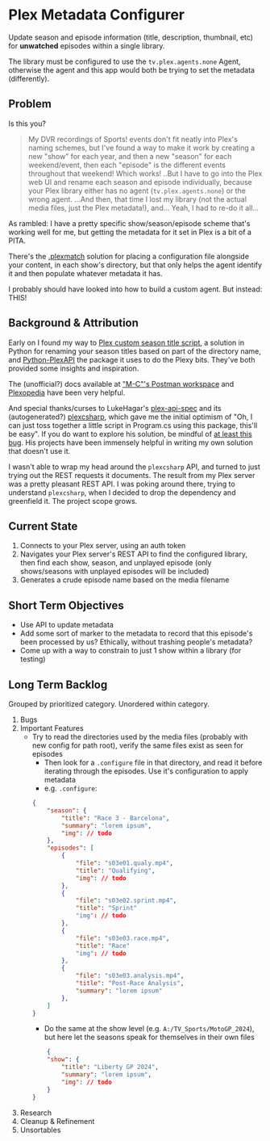 # Plex Metadata Configurer

Update season and episode information (title, description, thumbnail, etc) for **unwatched** episodes within a single library.

The library must be configured to use the `tv.plex.agents.none` Agent, otherwise the agent and this app would both be trying to set the metadata (differently).

## Problem

Is this you?

> My DVR recordings of Sports! events don't fit neatly into Plex's naming schemes, but I've found a way to make it work by creating a new "show" for each year, and then a new "season" for each weekend/event, then each "episode" is the different events throughout that weekend! Which works! ..But I have to go into the Plex web UI and rename each season and episode individually, because your Plex library either has no agent (`tv.plex.agents.none`) or the wrong agent. ...And then, that time I lost my library (not the actual media files, just the Plex metadata!), and... Yeah, I had to re-do it all...

As rambled: I have a pretty specific show/season/episode scheme that's working well for me, but getting the metadata for it set in Plex is a bit of a PITA. 

There's the [.plexmatch](https://support.plex.tv/articles/plexmatch/) solution for placing a configuration file alongside your content, in each show's directory, but that only helps the agent identify it and then populate whatever metadata it has.

I probably should have looked into how to build a custom agent. But instead: THIS!

## Background & Attribution
Early on I found my way to [Plex custom season title script](https://web.archive.org/web/20230102221830/https://pastebin.com/qMVCp4Cv), a solution in Python for renaming your season titles based on part of the directory name, and [Python-PlexAPI](https://github.com/pkkid/python-plexapi) the package it uses to do the Plexy bits. They've both provided some insights and inspiration.

The (unofficial?) docs available at ["M-C"'s Postman workspace](https://www.postman.com/fyvekatz/m-c-s-public-workspace/request/6gfy9hu/update-movie-details) and [Plexopedia](https://www.plexopedia.com/plex-media-server/api/library/details/) have been very helpful.

And special thanks/curses to LukeHagar's [plex-api-spec](https://github.com/LukeHagar/plex-api-spec) and its (autogenerated?) [plexcsharp](https://github.com/LukeHagar/plexcsharp), which gave me the initial optimism of "Oh, I can just toss together a little script in Program.cs using this package, this'll be easy". If you do want to explore his solution, be mindful of [at least this bug](https://github.com/LukeHagar/plexcsharp/issues/10). His projects have been immensely helpful in writing my own solution that doesn't use it.

I wasn't able to wrap my head around the `plexcsharp` API, and turned to just trying out the REST requests it documents. The result from my Plex server was a pretty pleasant REST API. I was poking around there, trying to understand `plexcsharp`, when I decided to drop the dependency and greenfield it. The project scope grows.

## Current State

1. Connects to your Plex server, using an auth token
2. Navigates your Plex server's REST API to find the configured library, then find each show, season, and unplayed episode (only shows/seasons with unplayed episodes will be included)
3. Generates a crude episode name based on the media filename

## Short Term Objectives
- Use API to update metadata
- Add some sort of marker to the metadata to record that this episode's been processed by us? Ethically, without trashing people's metadata?
- Come up with a way to constrain to just 1 show within a library (for testing)

## Long Term Backlog
Grouped by prioritized category. Unordered within category.

1. Bugs
2. Important Features
	- Try to read the directories used by the media files (probably with new config for path root), verify the same files exist as seen for episodes
		- Then look for a `.configure` file in that directory, and read it before iterating through the episodes. Use it's configuration to apply metadata
		- e.g. `.configure`:
		```json
		{
			"season": {
				"title": "Race 3 - Barcelona",
				"summary": "lorem ipsum",
				"img": // todo			
			},
			"episodes": [
				{
					"file": "s03e01.qualy.mp4",
					"title": "Qualifying",
					"img": // todo	
				},
				{
					"file": "s03e02.sprint.mp4",
					"title": "Sprint"
					"img": // todo	
				},
				{
					"file": "s03e03.race.mp4",
					"title": "Race"
					"img": // todo	
				},
				{
					"file": "s03e03.analysis.mp4",
					"title": "Post-Race Analysis",
					"summary": "lorem ipsum"
				},
			]
		}
		```
		- Do the same at the show level (e.g. `A:/TV_Sports/MotoGP_2024`), but here let the seasons speak for themselves in their own files
		```json
			{
			"show": {
				"title": "Liberty GP 2024",
				"summary": "lorem ipsum",
				"img": // todo			
			}
		}
		```
3. Research
4. Cleanup & Refinement
5. Unsortables
